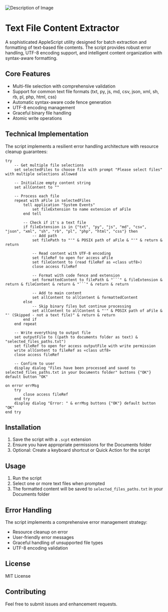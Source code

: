 ![Description of Image](copycode-banner-4x3.png)

# Text File Content Extractor

A sophisticated AppleScript utility designed for batch extraction and formatting of text-based file contents. The script provides robust error handling, UTF-8 encoding support, and intelligent content organization with syntax-aware formatting.

## Core Features

- Multi-file selection with comprehensive validation
- Support for common text file formats (txt, py, js, md, csv, json, xml, sh, rb, pl, php, html, css)
- Automatic syntax-aware code fence generation
- UTF-8 encoding management
- Graceful binary file handling
- Atomic write operations

## Technical Implementation

The script implements a resilient error handling architecture with resource cleanup guarantees:

```applescript
try
    -- Get multiple file selections
    set selectedFiles to choose file with prompt "Please select files" with multiple selections allowed
    
    -- Initialize empty content string
    set allContent to ""
    
    -- Process each file
    repeat with aFile in selectedFiles
        tell application "System Events"
            set fileExtension to name extension of aFile
        end tell
        
        -- Check if it's a text file
        if fileExtension is in {"txt", "py", "js", "md", "csv", "json", "xml", "sh", "rb", "pl", "php", "html", "css"} then
            -- Add path
            set filePath to "'" & POSIX path of aFile & "'" & return & return
            
            -- Read content with UTF-8 encoding
            set fileRef to open for access aFile
            set fileContent to (read fileRef as «class utf8»)
            close access fileRef
            
            -- Format with code fence and extension
            set formattedContent to filePath & "```" & fileExtension & return & fileContent & return & "```" & return & return
            
            -- Add to main content
            set allContent to allContent & formattedContent
        else
            -- Skip binary files but continue processing
            set allContent to allContent & "'" & POSIX path of aFile & "' (Skipped - not a text file)" & return & return
        end if
    end repeat
    
    -- Write everything to output file
    set outputFile to ((path to documents folder as text) & "selected_files_paths.txt")
    set fileRef to open for access outputFile with write permission
    write allContent to fileRef as «class utf8»
    close access fileRef
    
    -- Confirm to user
    display dialog "Files have been processed and saved to selected_files_paths.txt in your Documents folder" buttons {"OK"} default button "OK"
    
on error errMsg
    try
        close access fileRef
    end try
    display dialog "Error: " & errMsg buttons {"OK"} default button "OK"
end try
```

## Installation

1. Save the script with a `.scpt` extension
2. Ensure you have appropriate permissions for the Documents folder
3. Optional: Create a keyboard shortcut or Quick Action for the script

## Usage

1. Run the script
2. Select one or more text files when prompted
3. The formatted content will be saved to `selected_files_paths.txt` in your Documents folder

## Error Handling

The script implements a comprehensive error management strategy:
- Resource cleanup on error
- User-friendly error messages
- Graceful handling of unsupported file types
- UTF-8 encoding validation

## License

MIT License

## Contributing

Feel free to submit issues and enhancement requests.
